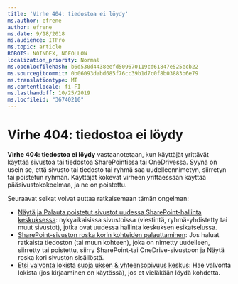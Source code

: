 ```yaml
---
title: 'Virhe 404: tiedostoa ei löydy'
ms.author: efrene
author: efrene
ms.date: 9/18/2018
ms.audience: ITPro
ms.topic: article
ROBOTS: NOINDEX, NOFOLLOW
localization_priority: Normal
ms.openlocfilehash: b6d530d4438eefd509670119cd61847e525ecb22
ms.sourcegitcommit: 0b06093dabd685f76cc39b1d7c0f8b03883b6e79
ms.translationtype: MT
ms.contentlocale: fi-FI
ms.lasthandoff: 10/25/2019
ms.locfileid: "36740210"
---
```

# <a name="error-404-file-not-found"></a>Virhe 404: tiedostoa ei löydy

**Virhe 404: tiedostoa ei löydy** vastaanotetaan, kun käyttäjät yrittävät käyttää sivustoa tai tiedostoa SharePointissa tai OneDrivessa. Syynä on usein se, että sivusto tai tiedosto tai ryhmä saa uudelleennimetyn, siirretyn tai poistetun ryhmän.
Käyttäjät kokevat virheen yrittäessään käyttää pääsivustokokoelmaa, ja ne on poistettu.

Seuraavat seikat voivat auttaa ratkaisemaan tämän ongelman:
- [Näytä ja Palauta poistetut sivustot uudessa SharePoint-hallinta keskuksessa](https://docs.microsoft.com/sharepoint/view-and-restore-deleted-sites-in-new-admin-center): nykyaikaisissa sivustoissa (viestintä, ryhmä-yhdistetty tai muut sivustot), jotka ovat uudessa hallinta keskuksen esikatselussa.
- [SharePoint-sivuston roska korin kohteiden palauttaminen](https://support.office.com/article/Restore-items-in-the-Recycle-Bin-of-a-SharePoint-site-6df466b6-55f2-4898-8d6e-c0dff851a0be): Jos haluat ratkaista tiedoston (tai muun kohteen), joka on nimetty uudelleen, siirretty tai poistettu, siirry SharePoint-tai OneDrive-sivustoon ja Näytä roska kori sivuston sisällöstä.
- [Etsi valvonta lokista suoja uksen &amp; yhteensopivuus keskus](https://docs.microsoft.com/office365/securitycompliance/search-the-audit-log-in-security-and-compliance): Hae valvonta lokista (jos kirjaaminen on käytössä), jos et vieläkään löydä kohdetta.